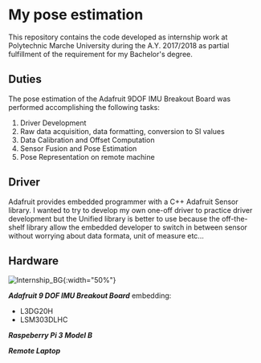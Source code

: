 # My pose estimation
This repository contains the code developed as internship work at Polytechnic Marche University during the A.Y. 2017/2018 as partial fulfillment of the requirement for my Bachelor's degree.

## Duties

The pose estimation of the Adafruit 9DOF IMU Breakout Board was performed accomplishing the following tasks:

1. Driver Development
2. Raw data acquisition, data formatting, conversion to SI values
3. Data Calibration and Offset Computation
4. Sensor Fusion and Pose Estimation
5. Pose Representation on remote machine

## Driver

Adafruit provides embedded programmer with a C++ Adafruit Sensor library. I wanted to try to develop my own one-off driver to practice driver development but the Unified library is better to use because the off-the-shelf library allow the embedded developer to switch in between sensor without worrying about data formata, unit of measure etc...

## Hardware

![Internship_BG](https://github.com/Acefrrag/My-pose-estimation/assets/59066474/5091b578-ea42-462f-ad95-1bd6ef2f5839){:width="50%"}

***Adafruit 9 DOF IMU Breakout Board*** embedding:
* L3DG20H
* LSM303DLHC

***Raspeberry Pi 3 Model B***

***Remote Laptop***





